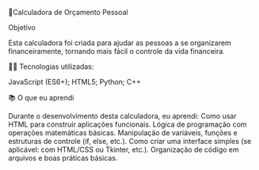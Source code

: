 💸Calculadora de Orçamento Pessoal

Objetivo

Esta calculadora foi criada para ajudar as pessoas a se organizarem financeiramente, tornando mais fácil o controle da vida financeira.

👨‍💻 Tecnologias utilizadas:

JavaScript (ES6+);
HTML5;
Python;
C++

📚 O que eu aprendi

Durante o desenvolvimento desta calculadora, eu aprendi:
Como usar HTML para construir aplicações funcionais.
Lógica de programação com operações matemáticas básicas.
Manipulação de variáveis, funções e estruturas de controle (if, else, etc.).
Como criar uma interface simples (se aplicável: com HTML/CSS ou Tkinter, etc.).
Organização de código em arquivos e boas práticas básicas.

